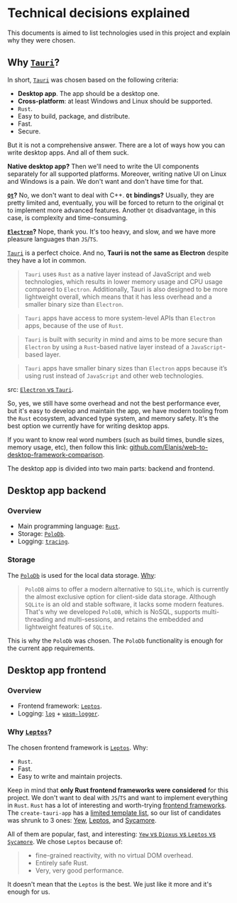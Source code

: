 
# Technical decisions explained

This documents is aimed to list technologies used in this project and explain why they were chosen.

## Why [`Tauri`](https://tauri.app/)?

In short, [`Tauri`](https://tauri.app/) was chosen based on the following criteria:

* **Desktop app**. The app should be a desktop one.
* **Cross-platform**: at least Windows and Linux should be supported.
* `Rust`.
* Easy to build, package, and distribute.
* Fast.
* Secure.

But it is not a comprehensive answer. There are a lot of ways how you can write desktop apps. And all of them suck.

**Native desktop app?** Then we'll need to write the UI components separately for all supported platforms. Moreover, writing native UI on Linux and Windows is a pain. We don't want and don't have time for that.

**[`Qt`](https://www.qt.io/)?** No, we don't want to deal with C++. **`Qt` bindings?** Usually, they are pretty limited and, eventually, you will be forced to return to the original `Qt` to implement more advanced features. Another `Qt` disadvantage, in this case, is complexity and time-consuming. 

**[`Electron`](https://www.electronjs.org/)?** Nope, thank you. It's too heavy, and slow, and we have more pleasure languages than `JS`/`TS`.

[`Tauri`](https://tauri.app/) is a perfect choice. And no, **Tauri is not the same as Electron** despite they have a lot in common.

> `Tauri` uses `Rust` as a native layer instead of JavaScript and web technologies, which results in lower memory usage and CPU usage compared to `Electron`. Additionally, Tauri is also designed to be more lightweight overall, which means that it has less overhead and a smaller binary size than `Electron`.

> `Tauri` apps have access to more system-level APIs than `Electron` apps, because of the use of `Rust`.

> `Tauri` is built with security in mind and aims to be more secure than `Electron` by using a `Rust`-based native layer instead of a `JavaScript`-based layer.

> `Tauri` apps have smaller binary sizes than `Electron` apps because it’s using rust instead of `JavaScript` and other web technologies.

src: [`Electron` vs `Tauri`](https://www.coditation.com/blog/electron-vs-tauri).

So, yes, we still have some overhead and not the best performance ever, but it's easy to develop and maintain the app, we have modern tooling from the `Rust` ecosystem, advanced type system, and memory safety. It's the best option we currently have for writing desktop apps.

If you want to know real word numbers (such as build times, bundle sizes, memory usage, etc), then follow this link: [github.com/Elanis/web-to-desktop-framework-comparison](https://github.com/Elanis/web-to-desktop-framework-comparison).

The desktop app is divided into two main parts: backend and frontend.

## Desktop app backend

### Overview

* Main programming language: [`Rust`](https://www.rust-lang.org/).
* Storage: [`PoloDb`](https://www.polodb.org/).
* Logging: [`tracing`](https://docs.rs/tracing/).

### Storage

The [`PoloDb`](https://www.polodb.org/) is used for the local data storage. [Why](https://www.polodb.org/docs/):

> `PoloDB` aims to offer a modern alternative to `SQLite`, which is currently the almost exclusive option for client-side data storage. Although `SQLite` is an old and stable software, it lacks some modern features. That's why we developed `PoloDB`, which is NoSQL, supports multi-threading and multi-sessions, and retains the embedded and lightweight features of `SQLite`.

This is why the `PoloDb` was chosen. The `PoloDb` functionality is enough for the current app requirements.

## Desktop app frontend

### Overview

* Frontend framework: [`Leptos`](https://leptos.dev/).
* Logging: [`log`](https://docs.rs/log/) + [`wasm-logger`](https://docs.rs/wasm-logger/).

### Why [`Leptos`](https://leptos.dev/)?

The chosen frontend framework is [`Leptos`](https://leptos.dev/). Why:

* `Rust`.
* Fast.
* Easy to write and maintain projects.

Keep in mind that **only Rust frontend frameworks were considered** for this project. We don't want to deal with `JS`/`TS` and want to implement everything in `Rust`. `Rust` has a lot of interesting and worth-trying [frontend frameworks](https://www.arewewebyet.org/topics/frameworks/). The `create-tauri-app` has a [limited template list](https://tauri.app/start/create-project/), so our list of candidates was shrunk to 3 ones: [Yew](https://yew.rs/), [Leptos](https://leptos.dev/), and [Sycamore](https://sycamore-rs.netlify.app/).

All of them are popular, fast, and interesting: [`Yew` vs `Dioxus` vs `Leptos` vs `Sycamore`](https://www.reddit.com/r/rust/comments/1526qo3/comment/jsdq72u/). We chose `Leptos` because of:

> * fine-grained reactivity, with no virtual DOM overhead.
> * Entirely safe Rust.
> * Very, very good performance.

It doesn't mean that the `Leptos` is the best. We just like it more and it's enough for us.